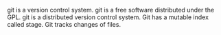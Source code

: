 git is a version control system.
git is a free software distributed under the GPL.
git is a distributed version control system.
Git has a mutable index called stage.
Git tracks changes of files.